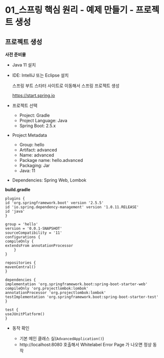 # 01_스프링 핵심 원리 - 예제 만들기 - 프로젝트 생성

## 프로젝트 생성



**사전 준비물** 

* Java 11 설치 

* IDE: IntelliJ 또는 Eclipse 설치 

  

  스프링 부트 스타터 사이트로 이동해서 스프링 프로젝트 생성 

  https://start.spring.io 

  

* 프로젝트 선택 

  * Project: Gradle 
  * Project Language: Java 
  * Spring Boot: 2.5.x 

* Project Metadata 

  * Group: hello 
  * Artifact: advanced 
  * Name: advanced 
  * Package name: hello.advanced 
  * Packaging: Jar 
  * Java: 11 

  

* Dependencies: Spring Web, Lombok



**build.gradle**

```
plugins {
id 'org.springframework.boot' version '2.5.5'
id 'io.spring.dependency-management' version '1.0.11.RELEASE'
id 'java'
}

group = 'hello'
version = '0.0.1-SNAPSHOT'
sourceCompatibility = '11'
configurations {
compileOnly {
extendsFrom annotationProcessor
	}
}

repositories {
mavenCentral()
}

dependencies {
implementation 'org.springframework.boot:spring-boot-starter-web'
compileOnly 'org.projectlombok:lombok'
annotationProcessor 'org.projectlombok:lombok'
testImplementation 'org.springframework.boot:spring-boot-starter-test'
}

test {
useJUnitPlatform()
}
```

* 동작 확인

  * 기본 메인 클래스 실(`AdvancedApplication()`)
  * http://localhost:8080 호출해서 Whitelabel Error Page 가 나오면 정상 동작

  